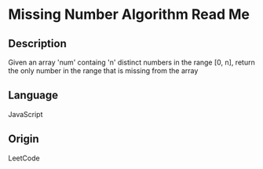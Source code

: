# Missing Number Algorithm Read Me

## Description

Given an array 'num' containg 'n' distinct numbers in the range [0, n], return the only number in the range that is missing from the array

## Language

JavaScript

## Origin

LeetCode